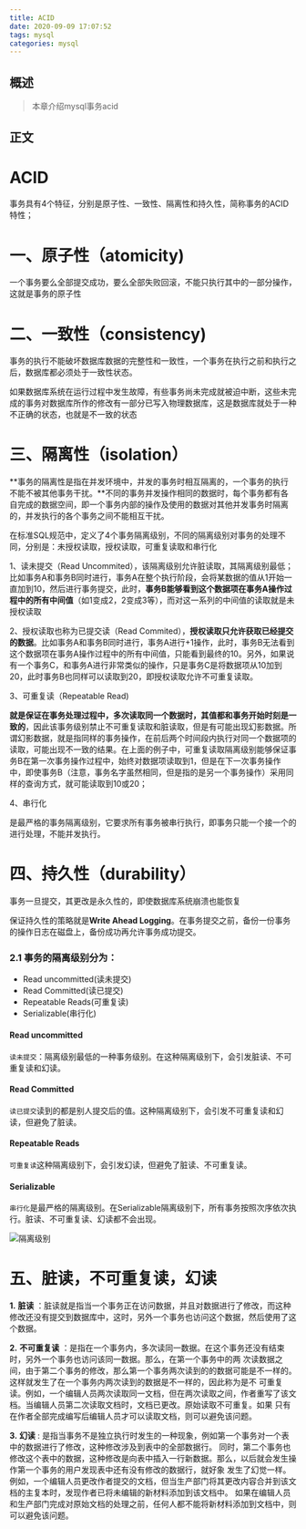 ```yaml
---
title: ACID
date: 2020-09-09 17:07:52
tags: mysql
categories: mysql
---
```


## 概述

> 本章介绍mysql事务acid

<!--more-->

## 正文

# ACID

事务具有4个特征，分别是原子性、一致性、隔离性和持久性，简称事务的ACID特性；

# 一、原子性（atomicity)

一个事务要么全部提交成功，要么全部失败回滚，不能只执行其中的一部分操作，这就是事务的原子性

# 二、一致性（consistency)

事务的执行不能破坏数据库数据的完整性和一致性，一个事务在执行之前和执行之后，数据库都必须处于一致性状态。

如果数据库系统在运行过程中发生故障，有些事务尚未完成就被迫中断，这些未完成的事务对数据库所作的修改有一部分已写入物理数据库，这是数据库就处于一种不正确的状态，也就是不一致的状态

# 三、隔离性（isolation）

**事务的隔离性是指在并发环境中，并发的事务时相互隔离的，一个事务的执行不能不被其他事务干扰。**不同的事务并发操作相同的数据时，每个事务都有各自完成的数据空间，即一个事务内部的操作及使用的数据对其他并发事务时隔离的，并发执行的各个事务之间不能相互干扰。

在标准SQL规范中，定义了4个事务隔离级别，不同的隔离级别对事务的处理不同，分别是：未授权读取，授权读取，可重复读取和串行化

1、读未提交（Read Uncommited），该隔离级别允许脏读取，其隔离级别最低；比如事务A和事务B同时进行，事务A在整个执行阶段，会将某数据的值从1开始一直加到10，然后进行事务提交，此时，**事务B能够看到这个数据项在事务A操作过程中的所有中间值**（如1变成2，2变成3等），而对这一系列的中间值的读取就是未授权读取

2、授权读取也称为已提交读（Read Commited），**授权读取只允许获取已经提交的数据**。比如事务A和事务B同时进行，事务A进行+1操作，此时，事务B无法看到这个数据项在事务A操作过程中的所有中间值，只能看到最终的10。另外，如果说有一个事务C，和事务A进行非常类似的操作，只是事务C是将数据项从10加到20，此时事务B也同样可以读取到20，即授权读取允许不可重复读取。

3、可重复读（Repeatable Read)

**就是保证在事务处理过程中，多次读取同一个数据时，其值都和事务开始时刻是一致的**，因此该事务级别禁止不可重复读取和脏读取，但是有可能出现幻影数据。所谓幻影数据，就是指同样的事务操作，在前后两个时间段内执行对同一个数据项的读取，可能出现不一致的结果。在上面的例子中，可重复读取隔离级别能够保证事务B在第一次事务操作过程中，始终对数据项读取到1，但是在下一次事务操作中，即使事务B（注意，事务名字虽然相同，但是指的是另一个事务操作）采用同样的查询方式，就可能读取到10或20；

4、串行化

是最严格的事务隔离级别，它要求所有事务被串行执行，即事务只能一个接一个的进行处理，不能并发执行。

# 四、持久性（durability）

事务一旦提交，其更改是永久性的，即使数据库系统崩溃也能恢复

保证持久性的策略就是**Write Ahead Logging**。在事务提交之前，备份一份事务的操作日志在磁盘上，备份成功再允许事务成功提交。



### 2.1 事务的隔离级别分为：

- Read uncommitted(读未提交)
- Read Committed(读已提交)
- Repeatable Reads(可重复读)
- Serializable(串行化)

#### Read uncommitted

`读未提交`：隔离级别最低的一种事务级别。在这种隔离级别下，会引发脏读、不可重复读和幻读。

#### Read Committed

`读已提交`读到的都是别人提交后的值。这种隔离级别下，会引发不可重复读和幻读，但避免了脏读。

#### Repeatable Reads

`可重复读`这种隔离级别下，会引发幻读，但避免了脏读、不可重复读。

#### Serializable

`串行化`是最严格的隔离级别。在Serializable隔离级别下，所有事务按照次序依次执行。脏读、不可重复读、幻读都不会出现。

![隔离级别](https://img2018.cnblogs.com/blog/1629488/201906/1629488-20190622123004301-566049444.png)

# 五、脏读，不可重复读，幻读

**1.** **脏读** ：脏读就是指当一个事务正在访问数据，并且对数据进行了修改，而这种修改还没有提交到数据库中，这时，另外一个事务也访问这个数据，然后使用了这个数据。

**2.** **不可重复读** ：是指在一个事务内，多次读同一数据。在这个事务还没有结束时，另外一个事务也访问该同一数据。那么，在第一个事务中的两 次读数据之间，由于第二个事务的修改，那么第一个事务两次读到的的数据可能是不一样的。这样就发生了在一个事务内两次读到的数据是不一样的，因此称为是不 可重复读。例如，一个编辑人员两次读取同一文档，但在两次读取之间，作者重写了该文档。当编辑人员第二次读取文档时，文档已更改。原始读取不可重复。如果 只有在作者全部完成编写后编辑人员才可以读取文档，则可以避免该问题。

**3.** **幻读** : 是指当事务不是独立执行时发生的一种现象，例如第一个事务对一个表中的数据进行了修改，这种修改涉及到表中的全部数据行。 同时，第二个事务也修改这个表中的数据，这种修改是向表中插入一行新数据。那么，以后就会发生操作第一个事务的用户发现表中还有没有修改的数据行，就好象 发生了幻觉一样。例如，一个编辑人员更改作者提交的文档，但当生产部门将其更改内容合并到该文档的主复本时，发现作者已将未编辑的新材料添加到该文档中。 如果在编辑人员和生产部门完成对原始文档的处理之前，任何人都不能将新材料添加到文档中，则可以避免该问题。